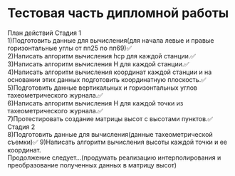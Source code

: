 # Тестовая часть дипломной работы
План действий
Стадия 1  
1)Подготовить данные для вычисления(для начала левые и правые горизонтальные углы от пп25 по пп69)✅  
2)Написать алгоритм вычисления hср для каждой станции.✅  
3)Написать алгоритм вычисления H для каждой станции.✅  
4)Написать алгоритм вычисления координат каждой станции и на основании этих данных подготовить координатную плоскость.✅  
5)Подготовить данные вертикальных и горизонтальных углов тахеометрического журнала.✅  
6)Написать алгоритм вычисления H для каждой точки из тахеометрического журнала.✅   
7)Протестировать создание матрицы высот с высотами пунктов.✅
Стадия 2  
8)Подготовить данные для вычисления(данные тахеометрической съемки)✅
9)Написать алгоритм вычисления высоты каждой точки и ее координат.  
Продолжение следует...(продумать реализацию интерполирования и преобразование полученных данных в матрицу высот)  
